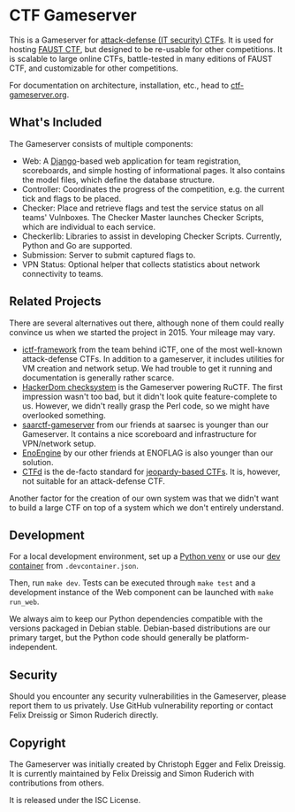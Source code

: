 CTF Gameserver
==============

This is a Gameserver for [attack-defense (IT security) CTFs](https://ctftime.org/ctf-wtf/). It is used for
hosting [FAUST CTF](https://www.faustctf.net), but designed to be re-usable for other competitions. It is
scalable to large online CTFs, battle-tested in many editions of FAUST CTF, and customizable for other
competitions.

For documentation on architecture, installation, etc., head to [ctf-gameserver.org](https://ctf-gameserver.org/).

What's Included
---------------
The Gameserver consists of multiple components:

* Web: A [Django](https://www.djangoproject.com/)-based web application for team registration, scoreboards,
  and simple hosting of informational pages. It also contains the model files, which define the database
  structure.
* Controller: Coordinates the progress of the competition, e.g. the current tick and flags to be placed.
* Checker: Place and retrieve flags and test the service status on all teams' Vulnboxes. The Checker Master
  launches Checker Scripts, which are individual to each service.
* Checkerlib: Libraries to assist in developing Checker Scripts. Currently, Python and Go are supported.
* Submission: Server to submit captured flags to.
* VPN Status: Optional helper that collects statistics about network connectivity to teams.

Related Projects
----------------
There are several alternatives out there, although none of them could really convince us when we started the
project in 2015. Your mileage may vary.

* [ictf-framework](https://github.com/shellphish/ictf-framework) from the team behind iCTF, one of the most
  well-known attack-defense CTFs. In addition to a gameserver, it includes utilities for VM creation and
  network setup. We had trouble to get it running and documentation is generally rather scarce.
* [HackerDom checksystem](https://github.com/HackerDom/checksystem) is the Gameserver powering RuCTF. The
  first impression wasn't too bad, but it didn't look quite feature-complete to us. However, we didn't really
  grasp the Perl code, so we might have overlooked something.
* [saarctf-gameserver](https://github.com/MarkusBauer/saarctf-gameserver) from our friends at saarsec is
  younger than our Gameserver. It contains a nice scoreboard and infrastructure for VPN/network setup.
* [EnoEngine](https://github.com/enowars/EnoEngine) by our other friends at ENOFLAG is also younger than
  our solution.
* [CTFd](https://ctfd.io/) is the de-facto standard for [jeopardy-based CTFs](https://ctftime.org/ctf-wtf/).
  It is, however, not suitable for an attack-defense CTF.

Another factor for the creation of our own system was that we didn't want to build a large CTF on top of a
system which we don't entirely understand.

Development
-----------
For a local development environment, set up a [Python venv](https://docs.python.org/3/library/venv.html) or
use our [dev container](https://code.visualstudio.com/docs/devcontainers/containers) from
`.devcontainer.json`.

Then, run `make dev`. Tests can be executed through `make test` and a development instance of the Web
component can be launched with `make run_web`.

We always aim to keep our Python dependencies compatible with the versions packaged in Debian stable.
Debian-based distributions are our primary target, but the Python code should generally be
platform-independent.

Security
--------
Should you encounter any security vulnerabilities in the Gameserver, please report them to us privately.
Use GitHub vulnerability reporting or contact Felix Dreissig or Simon Ruderich directly.

Copyright
---------
The Gameserver was initially created by Christoph Egger and Felix Dreissig. It is currently maintained by
Felix Dreissig and Simon Ruderich with contributions from others.

It is released under the ISC License.
